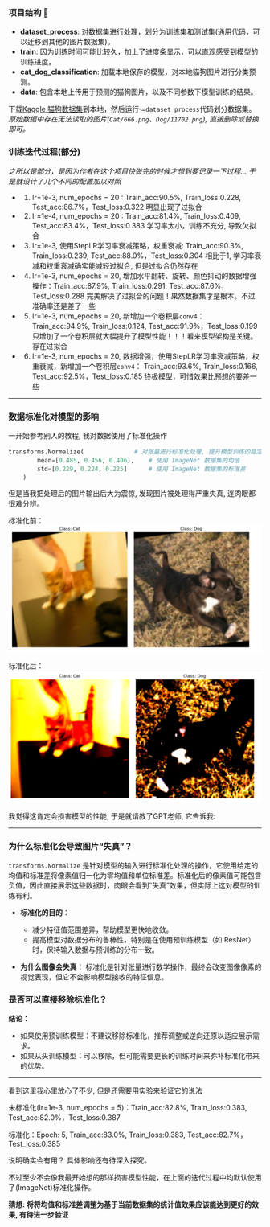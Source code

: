 ### 项目结构 📂
- **dataset_process**: 对数据集进行处理，划分为训练集和测试集(通用代码，可以迁移到其他的图片数据集)。
- **train**: 因为训练时间可能比较久，加上了进度条显示，可以直观感受到模型的训练进度。
- **cat_dog_classification**: 加载本地保存的模型，对本地猫狗图片进行分类预测。
- **data**: 包含本地上传用于预测的猫狗图片，以及不同参数下模型训练的结果。

下载[Kaggle 猫狗数据集](https://www.microsoft.com/en-us/download/details.aspx?id=54765)到本地，然后运行·=`dataset_process`代码划分数据集。
*原始数据中存在无法读取的图片(`Cat/666.png`、`Dog/11702.png`), 直接删除或替换即可。*

### 训练迭代过程(部分)

*之所以是部分，是因为作者在这个项目快做完的时候才想到要记录一下过程...  于是就设计了几个不同的配置加以对照*

- 1. lr=1e-3, num_epochs = 20 : Train_acc:90.5%, Train_loss:0.228, Test_acc:86.7%，Test_loss:0.322 明显出现了过拟合
- 2. lr=1e-4, num_epochs = 20 : Train_acc:81.4%, Train_loss:0.409, Test_acc:83.4%，Test_loss:0.383 学习率太小，训练不充分, 导致欠拟合
- 3. lr=1e-3, 使用StepLR学习率衰减策略，权重衰减: Train_acc:90.3%, Train_loss:0.239, Test_acc:88.0%，Test_loss:0.304 相比于1, 学习率衰减和权重衰减确实能减轻过拟合, 但是过拟合仍然存在
- 4. lr=1e-3, num_epochs = 20, 增加水平翻转、旋转、颜色抖动的数据增强操作：Train_acc:87.9%, Train_loss:0.291, Test_acc:87.6%，Test_loss:0.288 完美解决了过拟合的问题！果然数据集才是根本。不过准确率还是差了一些 
- 5. lr=1e-3, num_epochs = 20, 新增加一个卷积层`conv4`：Train_acc:94.9%, Train_loss:0.124, Test_acc:91.9%，Test_loss:0.199 只增加了一个卷积层就大幅提升了模型性能！！！看来模型架构是关键。存在过拟合
- 6. lr=1e-3, num_epochs = 20, 数据增强，使用StepLR学习率衰减策略，权重衰减，新增加一个卷积层`conv4`： Train_acc:93.6%, Train_loss:0.166, Test_acc:92.5%，Test_loss:0.185 终极模型，可惜效果比预想的要差一些



---

### 数据标准化对模型的影响

一开始参考别人的教程, 我对数据使用了标准化操作
```python
transforms.Normalize(              # 对张量进行标准化处理, 提升模型训练的稳定性
        mean=[0.485, 0.456, 0.406],    # 使用 ImageNet 数据集的均值
        std=[0.229, 0.224, 0.225]      # 使用 ImageNet 数据集的标准差
    )
```
但是当我把处理后的图片输出后大为震惊, 发现图片被处理得严重失真, 连肉眼都很难分辨。

标准化前：
![no_normalize](./data/no_normalize.png)    

标准化后：
![normalize](./data/normalize.png)

我觉得这肯定会损害模型的性能, 于是就请教了GPT老师, 它告诉我:

---

### **为什么标准化会导致图片“失真”？**
`transforms.Normalize` 是针对模型的输入进行标准化处理的操作，它使用给定的均值和标准差将像素值归一化为零均值和单位标准差。标准化后的像素值可能包含负值，因此直接展示这些数据时，肉眼会看到“失真”效果，但实际上这对模型的训练有利。

- **标准化的目的**：
  - 减少特征值范围差异，帮助模型更快地收敛。
  - 提高模型对数据分布的鲁棒性，特别是在使用预训练模型（如 ResNet）时，保持输入数据与预训练的分布一致。

- **为什么图像会失真**：
  标准化是针对张量进行数学操作，最终会改变图像像素的视觉表现，但它不会影响模型接收的特征信息。

### **是否可以直接移除标准化？**
**结论：**
- 如果使用预训练模型：不建议移除标准化，推荐调整或逆向还原以适应展示需求。
- 如果从头训练模型：可以移除，但可能需要更长的训练时间来弥补标准化带来的优势。

---
看到这里我心里放心了不少, 但是还需要用实验来验证它的说法


未标准化(lr=1e-3, num_epochs = 5)：Train_acc:82.8%, Train_loss:0.383, Test_acc:82.0%，Test_loss:0.387

标准化：Epoch: 5, Train_acc:83.0%, Train_loss:0.383, Test_acc:82.7%，Test_loss:0.385 

说明确实会有用？ 具体影响还有待深入探究。

不过至少不会像我最开始想的那样损害模型性能，在上面的迭代过程中均默认使用了(ImageNet)标准化操作。

**猜想: 将将均值和标准差调整为基于当前数据集的统计值效果应该能达到更好的效果, 有待进一步验证**